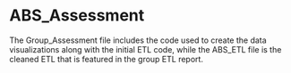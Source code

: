 # ABS_Assessment
The Group_Assessment file includes the code used to create the data visualizations along with the initial ETL code, while the ABS_ETL file is the cleaned ETL that is featured in the group ETL report.
